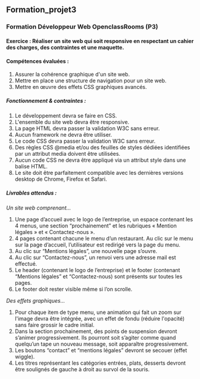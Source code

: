 ## Formation_projet3
### Formation Développeur Web OpenclassRooms (P3)

#### __Exercice :__ Réaliser un site web qui soit responsive en respectant un cahier des charges, des contraintes et une maquette.

#### __Compétences évaluées :__
 1. Assurer la cohérence graphique d'un site web.
 2. Mettre en place une structure de navigation pour un site web.
 3. Mettre en œuvre des effets CSS graphiques avancés.

##### __Fonctionnement & contraintes :__ 
1. Le développement devra se faire en CSS. 
2. L'ensemble du site web devra être responsive. 
3. La page HTML devra passer la validation W3C sans erreur.
4. Aucun framework ne devra être utiliser. 
5. Le code CSS devra passer la validation W3C sans erreur. 
6. Des règles CSS @media et/ou des feuilles de styles dédiées identifiées par un attribut media doivent être utilisées.
7. Aucun code CSS ne devra être appliqué via un attribut style dans une balise HTML.
8. Le site doit être parfaitement compatible avec les dernières versions desktop de Chrome, Firefox et Safari.

##### __Livrables attendus :__ 

*Un site web comprenant...*
1. Une page d’accueil avec le logo de l’entreprise, un espace contenant les 4 menus, une section “prochainement” et les rubriques « Mention légales » et « Contactez-nous ».
2. 4 pages contenant chacune le menu d’un restaurant. Au clic sur le menu sur la page d’accueil, l’utilisateur est redirigé vers la page du menu.
3. Au clic sur “Mentions légales”, une nouvelle page s’ouvre.
4. Au clic sur “Contactez-nous”, un renvoi vers une adresse mail est effectué.
5. Le header (contenant le logo de l’entreprise) et le footer (contenant “Mentions légales” et “Contactez-nous) sont présents sur toutes les pages.
6. Le footer doit rester visible même si l’on scrolle.  

*Des effets graphiques...*
1. Pour chaque item de type menu, une animation qui fait un zoom sur l'image devra être intégrée, avec un effet de fondu (réduire l'opacité) sans faire grossir le cadre initial.
2. Dans la section prochainement, des points de suspension devront s’animer progressivement. Ils pourront soit s’agiter comme quand quelqu’un tape un nouveau message, soit apparaître progressivement.
3. Les boutons “contact” et “mentions légales” devront se secouer (effet wiggle).
4. Les titres représentant les catégories entrées, plats, desserts devront être soulignés de gauche à droit au survol de la souris.
